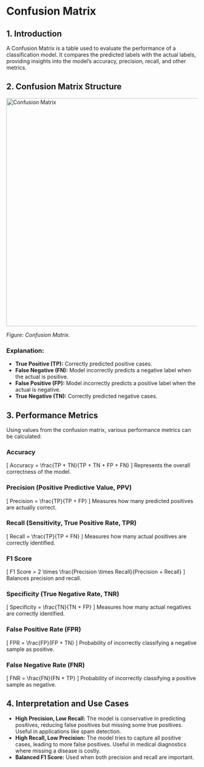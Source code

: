 # Confusion Matrix

## 1. Introduction
A Confusion Matrix is a table used to evaluate the performance of a classification model. It compares the predicted labels with the actual labels, providing insights into the model’s accuracy, precision, recall, and other metrics.

## 2. Confusion Matrix Structure

<img src="images/Confusion Matrix.avif" alt="Confusion Matrix" width="600" />

*Figure: Confusion Matrix.*

### Explanation:
- **True Positive (TP):** Correctly predicted positive cases.
- **False Negative (FN):** Model incorrectly predicts a negative label when the actual is positive.
- **False Positive (FP):** Model incorrectly predicts a positive label when the actual is negative.
- **True Negative (TN):** Correctly predicted negative cases.

## 3. Performance Metrics
Using values from the confusion matrix, various performance metrics can be calculated:

### Accuracy
\[
Accuracy = \frac{TP + TN}{TP + TN + FP + FN}
\]
Represents the overall correctness of the model.

### Precision (Positive Predictive Value, PPV)
\[
Precision = \frac{TP}{TP + FP}
\]
Measures how many predicted positives are actually correct.

### Recall (Sensitivity, True Positive Rate, TPR)
\[
Recall = \frac{TP}{TP + FN}
\]
Measures how many actual positives are correctly identified.

### F1 Score
\[
F1 Score = 2 \times \frac{Precision \times Recall}{Precision + Recall}
\]
Balances precision and recall.

### Specificity (True Negative Rate, TNR)
\[
Specificity = \frac{TN}{TN + FP}
\]
Measures how many actual negatives are correctly identified.

### False Positive Rate (FPR)
\[
FPR = \frac{FP}{FP + TN}
\]
Probability of incorrectly classifying a negative sample as positive.

### False Negative Rate (FNR)
\[
FNR = \frac{FN}{FN + TP}
\]
Probability of incorrectly classifying a positive sample as negative.

## 4. Interpretation and Use Cases
- **High Precision, Low Recall:** The model is conservative in predicting positives, reducing false positives but missing some true positives. Useful in applications like spam detection.
- **High Recall, Low Precision:** The model tries to capture all positive cases, leading to more false positives. Useful in medical diagnostics where missing a disease is costly.
- **Balanced F1 Score:** Used when both precision and recall are important.
